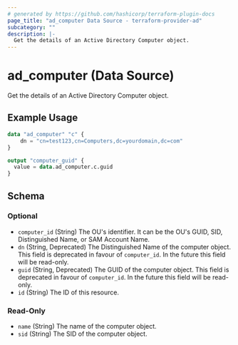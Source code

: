 ```yaml
---
# generated by https://github.com/hashicorp/terraform-plugin-docs
page_title: "ad_computer Data Source - terraform-provider-ad"
subcategory: ""
description: |-
  Get the details of an Active Directory Computer object.
---
```


# ad_computer (Data Source)

Get the details of an Active Directory Computer object.

## Example Usage

```terraform
data "ad_computer" "c" {
    dn = "cn=test123,cn=Computers,dc=yourdomain,dc=com"
}

output "computer_guid" {
  value = data.ad_computer.c.guid
}
```

<!-- schema generated by tfplugindocs -->
## Schema

### Optional

- `computer_id` (String) The OU's identifier. It can be the OU's GUID, SID, Distinguished Name, or SAM Account Name.
- `dn` (String, Deprecated) The Distinguished Name of the computer object. This field is deprecated in favour of `computer_id`. In the future this field will be read-only.
- `guid` (String, Deprecated) The GUID of the computer object. This field is deprecated in favour of `computer_id`. In the future this field will be read-only.
- `id` (String) The ID of this resource.

### Read-Only

- `name` (String) The name of the computer object.
- `sid` (String) The SID of the computer object.


